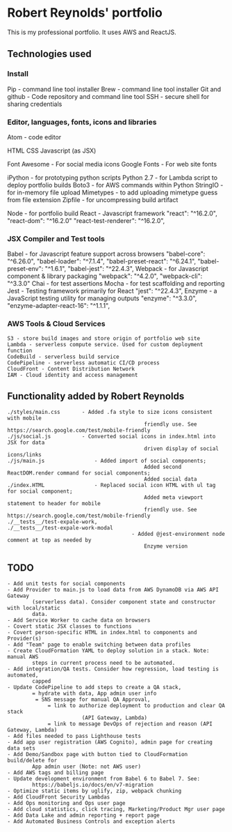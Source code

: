 # Robert Reynolds' portfolio

This is my professional portfolio. It uses AWS and ReactJS.

## Technologies used

### Install
Pip - command line tool installer
Brew - command line tool installer
Git and github - Code repository and command line tool
SSH - secure shell for sharing credentials

### Editor, languages, fonts, icons and libraries
Atom - code editor

HTML
CSS
Javascript (as JSX)

Font Awesome - For social media icons
Google Fonts - For web site fonts

iPython - for prototyping python scripts
Python 2.7 - for Lambda script to deploy portfolio builds
	Boto3 - for AWS commands within Python
	StringIO - for in-memory file upload
	Mimetypes - to add uploading mimetype guess from file extension
	Zipfile - for uncompressing build artifact

Node - for portfolio  build
React - Javascript framework
	"react": "^16.2.0",
	"react-dom": "^16.2.0"
	"react-test-renderer": "^16.2.0",

### JSX Compiler and Test tools
Babel - for Javascript feature support across browsers
	"babel-core": "^6.26.0",
	"babel-loader": "^7.1.4",
	"babel-preset-react": "^6.24.1",
	"babel-preset-env": "^1.6.1",
	"babel-jest": "^22.4.3",
Webpack - for Javascript component & library packaging
	"webpack": "^4.2.0",
	"webpack-cli": "^3.3.0"
Chai - for test assertions
Mocha - for test scaffolding and reporting
Jest - Testing framework primarily for React
	"jest": "^22.4.3",
Enzyme - a JavaScript testing utility for managing outputs
	"enzyme": "^3.3.0",
	"enzyme-adapter-react-16": "^1.1.1",

### AWS Tools & Cloud Services
	S3 - store build images and store origin of portfolio web site
	Lambda - serverless compute service. Used for custom deployment function
	CodeBuild - serverless build service
	CodePipeline - serverless automatic CI/CD process
	CloudFront - Content Distribution Network
	IAM - Cloud identity and access management

## Functionality added by Robert Reynolds
	./styles/main.css		- Added .fa style to size icons consistent with mobile
												friendly use. See https://search.google.com/test/mobile-friendly
	./js/social.js			- Converted social icons in index.html into JSX for data
												driven display of social icons/links
	./js/main.js				- Added import of social components;
												Added second ReactDOM.render command for social components;
												Added social data
	./index.HTML				- Replaced social icon HTML with ul tag for social component;
												Added meta viewport statement to header for mobile
												friendly use. See https://search.google.com/test/mobile-friendly
	./__tests__/test-expale-work,
	./__tests__/test-expale-work-modal
											- Added @jest-environment node comment at top as needed by
												Enzyme version

## TODO
	- Add unit tests for social components
	- Add Provider to main.js to load data from AWS DynamoDB via AWS API Gateway
			(serverless data). Consider component state and constructor with local/static
			data.
	- Add Service Worker to cache data on browsers
	- Covert static JSX classes to functions
	- Covert person-specific HTML in index.html to components and Provider(s)
	- Add "Team" page to enable switching between data profiles
	- Create CloudFormation YAML to deploy solution in a stack. Note: manual AWS
			steps in current process need to be automated.
	- Add integration/QA tests. Consider how regression, load testing is automated,
			capped
	- Update CodePipeline to add steps to create a QA stack,
			= hydrate with data, App admin user info
			 = SNS message for manual QA Approval,  
				 = link to authorize deployment to production and clear QA stack
				 			(API Gateway, Lambda)
				 = link to message DevOps of rejection and reason (API Gateway, Lambda)
	- Add files needed to pass Lighthouse tests
	- Add app user registration (AWS Cognito), admin page for creating data sets
	- Add Demo/Sandbox page with button tied to CloudFormation build/delete for
			App admin user (Note: not AWS user)
	- Add AWS tags and billing page
	- Update development environment from Babel 6 to Babel 7. See:
			https://babeljs.io/docs/en/v7-migration
	- Optimize static items by uglify, zip, webpack chunking
	- Add CloudFront Security Lambdas
	- Add Ops monitoring and Ops user page
	- Add cloud statistics, click tracing, Marketing/Product Mgr user page
	- Add Data Lake and admin reporting + report page
	- Add Automated Business Controls and exception alerts
